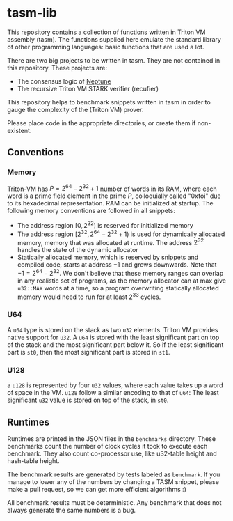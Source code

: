 # tasm-lib

This repository contains a collection of functions written in Triton VM assembly (tasm). The functions supplied here emulate the standard library of other programming languages: basic functions that are used a lot.

There are two big projects to be written in tasm. They are not contained in this repository. These projects are:
 - The consensus logic of [Neptune](https://neptune.cash/)
 - The recursive Triton VM STARK verifier (recufier)

This repository helps to benchmark snippets written in tasm in order to gauge the complexity of the (Triton VM) prover.

Please place code in the appropriate directories, or create them if non-existent.

## Conventions
### Memory
Triton-VM has $P = 2^{64} - 2^{32} + 1$ number of words in its RAM, where each word is a prime field element in the prime $P$, colloquially called "0xfoi" due to its hexadecimal representation. RAM can be initialized at startup. The following memory conventions are followed in all snippets:
- The address region $[0, 2^{32})$ is reserved for initialized memory
- The address region $[2^{32}, 2^{64} - 2^{32} + 1)$ is used for dynamically allocated memory, memory that was allocated at runtime. The address $2^{32}$ handles the state of the dynamic allocator
- Statically allocated memory, which is reserved by snippets and compiled code, starts at address $-1$ and grows downwards. Note that $-1 = 2^{64} - 2^{32}$. We don't believe that these memory ranges can overlap in any realistic set of programs, as the memory allocator can at max give `u32::MAX` words at a time, so a program overwriting statically allocated memory would need to run for at least $2^{33}$ cycles.

### U64
A `u64` type is stored on the stack as two `u32` elements. Triton VM provides native support for `u32`. A `u64` is stored with the least significant part on top of the stack and the most significant part below it. So if the least significant part is `st0`, then the most significant part is stored in `st1`.

### U128
a `u128` is represented by four `u32` values, where each value takes up a word of space in the VM. `u128` follow a similar encoding to that of `u64`: The least significant `u32` value is stored on top of the stack, in `st0`.

## Runtimes
Runtimes are printed in the JSON files in the `benchmarks` directory. These benchmarks count the number of clock cycles it took to execute each benchmark. They also count co-processor use, like u32-table height and hash-table height.

The benchmark results are generated by tests labeled as `benchmark`. If you manage to lower any of the numbers by changing a TASM snippet, please make a pull request, so we can get more efficient algorithms :)

All benchmark results must be deterministic. Any benchmark that does not always generate the same numbers is a bug.
